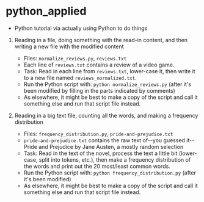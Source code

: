 # python_applied
- Python tutorial via actually using Python to do things

1. Reading in a file, doing something with the read-in content, and then writing a new file with the modified content
    - Files: `normalize_reviews.py`, `reviews.txt`
    - Each line of `reviews.txt` contains a review of a video game.
    - Task: Read in each line from `reviews.txt`, lower-case it, then write it to a new file named `reviews_normalized.txt`.
    - Run the Python script with: `python normalize_reviews.py` (after it's been modified by filling in the parts indicated by comments)
    - As elsewhere, it might be best to make a copy of the script and call it something else and run that script file instead.

2. Reading in a big text file, counting all the words, and making a frequency distribution
    - Files: `frequency_distribution.py`, `pride-and-prejudice.txt`
    - `pride-and-prejudice.txt` contains the raw text of--you guessed it--Pride and Prejudice by Jane Austen, a mostly random selection
    - Task: Read in the text of the novel, process the text a little bit (lower-case, split into tokens, etc.), then make a frequency distribution of the words and print out the 20 most/least common words.
    - Run the Python script with: `python frequency_distribution.py` (after it's been modified)
    - As elsewhere, it might be best to make a copy of the script and call it something else and run that script file instead.
